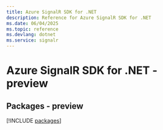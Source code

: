 ```yaml
---
title: Azure SignalR SDK for .NET
description: Reference for Azure SignalR SDK for .NET
ms.date: 06/04/2025
ms.topic: reference
ms.devlang: dotnet
ms.service: signalr
---
```

# Azure SignalR SDK for .NET - preview
## Packages - preview
[!INCLUDE [packages](signalr-index.md)]